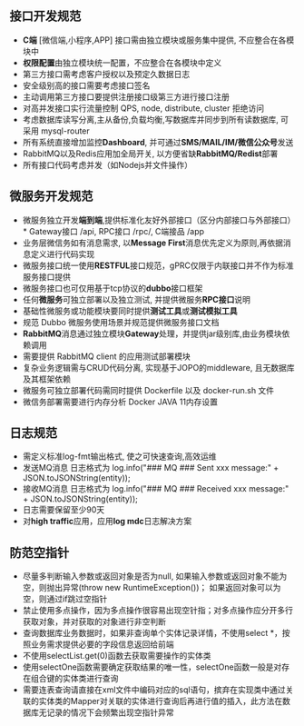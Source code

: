 ## 接口开发规范
* **C端** [微信端,小程序,APP] 接口需由独立模块或服务集中提供, 不应整合在各模块中
* **权限配置**由独立模块统一配置，不应整合在各模块中定义
* 第三方接口需考虑客户授权以及预定久数据日志
* 安全级别高的接口需要考虑接口签名
* 主动调用第三方接口要提供注册接口级第三方进行接口注册
* 对高并发接口实行流量控制 QPS, node, distribute, cluster 拒绝访问
* 考虑数据库读写分离,主从备份,负载均衡,写数据库并同步到所有读数据库, 可采用 mysql-router
* 所有系统直接增加监控**Dashboard**, 并可通过**SMS/MAIL/IM/微信公众号**发送
* RabbitMQ以及Redis应用加全局开关, 以方便省缺**RabbitMQ/Redist**部署
* 所有接口代码考虑并发（如Nodejs并文件操作）

## 微服务开发规范
* 微服务独立开发**端到端**,提供标准化友好外部接口（区分内部接口与外部接口）* Gateway接口 /api, RPC接口 /rpc/, C端接品 /app
* 业务层微信务如有消息需求, 以**Message First**消息优先定义为原则,再依据消息定义进行代码实现
* 微服务接口统一使用**RESTFUL**接口规范，gPRC仅限于内联接口并不作为标准服务接口提供
* 微服务接口也可仅用基于tcp协议的**dubbo**接口框架
* 任何**微服务**可独立部署以及独立测试, 并提供微服务**RPC接口**说明
* 基础性微服务或功能模块要同时提供**测试工具**或**测试模拟工具**
* 规范 Dubbo 微服务使用场景并规范提供微服务接口文档
* **RabbitMQ**消息通过独立模块**Gateway**处理，并提供jar级别库,由业务模块依赖调用
* 需要提供 RabbitMQ client 的应用测试部署模块
* 复杂业务逻辑需与CRUD代码分离, 实现基于JOPO的middleware, 且无数据库及其框架依赖
* 微服务可独立部署代码需同时提供 Dockerfile 以及 docker-run.sh 文件
* 微信务部署需要进行内存分析 Docker JAVA 11内存设置 

## 日志规范
* 需定义标准log-fmt输出格式, 使之可快速查询,高效运维
* 发送MQ消息 日志格式为  log.info("### MQ ### Sent xxx message:" + JSON.toJSONString(entity));
* 接收MQ消息 日志格式为  log.info("### MQ ### Received xxx message:" + JSON.toJSONString(entity));
* 日志需要保留至少90天
* 对**high traffic**应用，应用**log mdc**日志解决方案

## 防范空指针
*	尽量多判断输入参数或返回对象是否为null, 如果输入参数或返回对象不能为空，则抛出异常(throw new RuntimeException())；
  如果返回对象可以为空，则通过if跳过空指针
*	禁止使用多点操作，因为多点操作很容易出现空针指；对多点操作应分开多行获取对象，并对获取的对象进行非空判断
*	查询数据库业务数据时，如果非查询单个实体记录详情，不使用select \*，按照业务需求提供必要的字段信息返回给前端
* 不使用selectList.get(0)函数去获取需要操作的实体类
* 使用selectOne函数需要确定获取结果的唯一性，selectOne函数一般是对存在组合键的实体类进行查询
* 需要连表查询请直接在xml文件中编码对应的sql语句，摈弃在实现类中通过关联的实体类的Mapper对关联的实体进行查询后再进行值的插入，此方法在数据库无记录的情况下会频繁出现空指针异常
